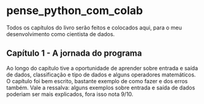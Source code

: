 # pense_python_com_colab
Todos os capítulos do livro serão feitos e colocados aqui, para o meu desenvolvimento como cientista de dados.

## Capítulo 1 - A jornada do programa
Ao longo do capítulo tive a oportunidade de aprender sobre entrada e saída de dados, classificação e tipo de dados e alguns operadores matemáticos. O capítulo foi bem escrito, bastante exemplo de como fazer e dos erros também. Vale a ressalva: alguns exemplos sobre entrada e saída de dados poderiam ser mais explicados, fora isso nota 9/10.
